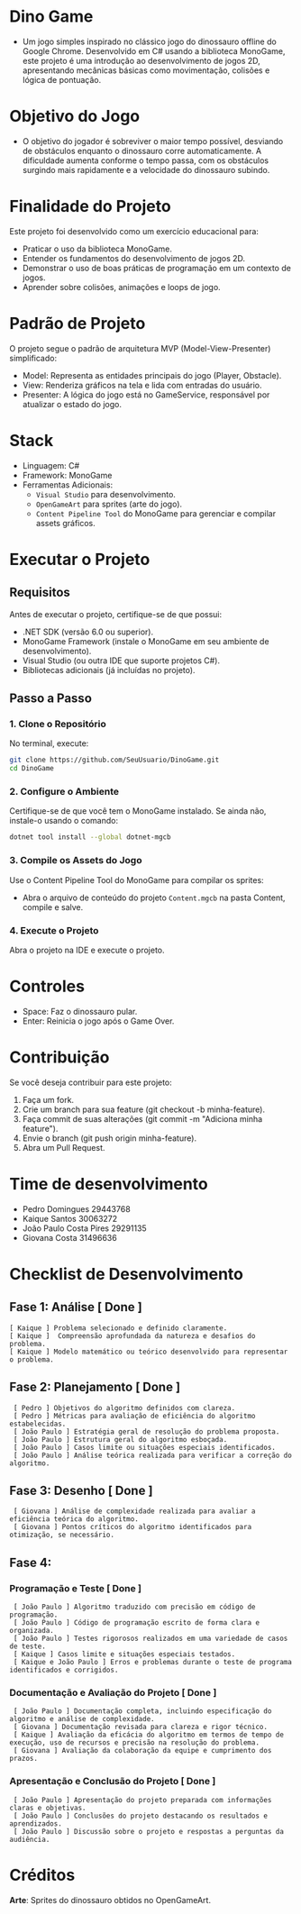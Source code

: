 # Dino Game
- Um jogo simples inspirado no clássico jogo do dinossauro offline do Google Chrome. Desenvolvido em C# usando a biblioteca MonoGame, este projeto é uma introdução ao desenvolvimento de jogos 2D, apresentando mecânicas básicas como movimentação, colisões e lógica de pontuação.

# Objetivo do Jogo
- O objetivo do jogador é sobreviver o maior tempo possível, desviando de obstáculos enquanto o dinossauro corre automaticamente. A dificuldade aumenta conforme o tempo passa, com os obstáculos surgindo mais rapidamente e a velocidade do dinossauro subindo.

# Finalidade do Projeto
Este projeto foi desenvolvido como um exercício educacional para:

- Praticar o uso da biblioteca MonoGame.
- Entender os fundamentos do desenvolvimento de jogos 2D.
- Demonstrar o uso de boas práticas de programação em um contexto de jogos.
- Aprender sobre colisões, animações e loops de jogo.

# Padrão de Projeto
O projeto segue o padrão de arquitetura MVP (Model-View-Presenter) simplificado:

- Model: Representa as entidades principais do jogo (Player, Obstacle).
- View: Renderiza gráficos na tela e lida com entradas do usuário.
- Presenter: A lógica do jogo está no GameService, responsável por atualizar o estado do jogo.

# Stack
- Linguagem: C#
- Framework: MonoGame
- Ferramentas Adicionais:
    - ```Visual Studio``` para desenvolvimento.
    - ```OpenGameArt``` para sprites (arte do jogo).
    - ```Content Pipeline Tool``` do MonoGame para gerenciar e compilar assets gráficos.

# Executar o Projeto
## Requisitos
Antes de executar o projeto, certifique-se de que possui:

- .NET SDK (versão 6.0 ou superior).
- MonoGame Framework (instale o MonoGame em seu ambiente de desenvolvimento).
- Visual Studio (ou outra IDE que suporte projetos C#).
- Bibliotecas adicionais (já incluídas no projeto).

## Passo a Passo

### 1. Clone o Repositório
No terminal, execute:

```bash
git clone https://github.com/SeuUsuario/DinoGame.git
cd DinoGame
```

### 2. Configure o Ambiente
Certifique-se de que você tem o MonoGame instalado. Se ainda não, instale-o usando o comando:

```bash
dotnet tool install --global dotnet-mgcb
```
### 3. Compile os Assets do Jogo
Use o Content Pipeline Tool do MonoGame para compilar os sprites:
  - Abra o arquivo de conteúdo do projeto ```Content.mgcb``` na pasta Content, compile e salve.

### 4. Execute o Projeto
Abra o projeto na IDE e execute o projeto.

# Controles
- Space: Faz o dinossauro pular.
- Enter: Reinicia o jogo após o Game Over.

# Contribuição
Se você deseja contribuir para este projeto:

1. Faça um fork.
2. Crie um branch para sua feature (git checkout -b minha-feature).
3. Faça commit de suas alterações (git commit -m "Adiciona minha feature").
4. Envie o branch (git push origin minha-feature).
5. Abra um Pull Request.
   
# Time de desenvolvimento
- Pedro Domingues 29443768
- Kaique Santos 30063272
- João Paulo Costa Pires 29291135
- Giovana Costa 31496636

# Checklist de Desenvolvimento

## Fase 1: Análise [ Done ] 

    [ Kaique ] Problema selecionado e definido claramente.
    [ Kaique ]  Compreensão aprofundada da natureza e desafios do problema.
    [ Kaique ] Modelo matemático ou teórico desenvolvido para representar o problema.

## Fase 2: Planejamento [ Done ] 

     [ Pedro ] Objetivos do algoritmo definidos com clareza.
     [ Pedro ] Métricas para avaliação de eficiência do algoritmo estabelecidas.
     [ João Paulo ] Estratégia geral de resolução do problema proposta.
     [ João Paulo ] Estrutura geral do algoritmo esboçada.
     [ João Paulo ] Casos limite ou situações especiais identificados.
     [ João Paulo ] Análise teórica realizada para verificar a correção do algoritmo.

## Fase 3: Desenho [ Done ] 

     [ Giovana ] Análise de complexidade realizada para avaliar a eficiência teórica do algoritmo.
     [ Giovana ] Pontos críticos do algoritmo identificados para otimização, se necessário.

## Fase 4: 

 ### Programação e Teste [ Done ] 

     [ João Paulo ] Algoritmo traduzido com precisão em código de programação.
     [ João Paulo ] Código de programação escrito de forma clara e organizada.
     [ João Paulo ] Testes rigorosos realizados em uma variedade de casos de teste.
     [ Kaique ] Casos limite e situações especiais testados.
     [ Kaique e João Paulo ] Erros e problemas durante o teste de programa identificados e corrigidos.

 ### Documentação e Avaliação do Projeto [ Done ] 

     [ João Paulo ] Documentação completa, incluindo especificação do algoritmo e análise de complexidade.
     [ Giovana ] Documentação revisada para clareza e rigor técnico.
     [ Kaique ] Avaliação da eficácia do algoritmo em termos de tempo de execução, uso de recursos e precisão na resolução do problema.
     [ Giovana ] Avaliação da colaboração da equipe e cumprimento dos prazos.

 ### Apresentação e Conclusão do Projeto [ Done ] 

     [ João Paulo ] Apresentação do projeto preparada com informações claras e objetivas.
     [ João Paulo ] Conclusões do projeto destacando os resultados e aprendizados.
     [ João Paulo ] Discussão sobre o projeto e respostas a perguntas da audiência.

# Créditos
**Arte**: Sprites do dinossauro obtidos no OpenGameArt.
